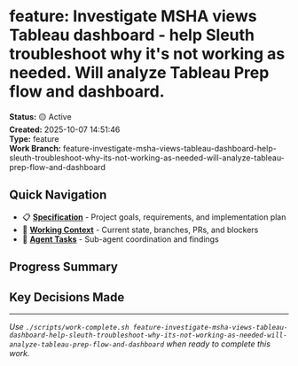 # feature: Investigate MSHA views Tableau dashboard - help Sleuth troubleshoot why it's not working as needed. Will analyze Tableau Prep flow and dashboard.

**Status:** 🟡 Active  
**Created:** 2025-10-07 14:51:46  
**Type:** feature  
**Work Branch:** feature-investigate-msha-views-tableau-dashboard-help-sleuth-troubleshoot-why-its-not-working-as-needed-will-analyze-tableau-prep-flow-and-dashboard

## Quick Navigation

- 📋 **[Specification](./spec.md)** - Project goals, requirements, and implementation plan
- 🔄 **[Working Context](./context.md)** - Current state, branches, PRs, and blockers
- 🤖 **[Agent Tasks](./tasks/)** - Sub-agent coordination and findings

## Progress Summary

<!-- High-level status updates go here -->

## Key Decisions Made

<!-- Document major choices and rationale -->

---

*Use `./scripts/work-complete.sh feature-investigate-msha-views-tableau-dashboard-help-sleuth-troubleshoot-why-its-not-working-as-needed-will-analyze-tableau-prep-flow-and-dashboard` when ready to complete this work.*
